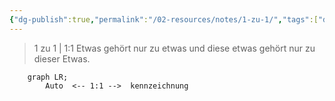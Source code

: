 ```yaml
---
{"dg-publish":true,"permalink":"/02-resources/notes/1-zu-1/","tags":["datenbank/kardinatität"],"noteIcon":"","updated":"2025-06-01T21:04:31.000+02:00"}
---
```


> 1 zu 1 | 1:1
> Etwas gehört nur zu etwas und diese etwas gehört nur zu dieser Etwas.

```mermaid  
	graph LR;
	    Auto  <-- 1:1 -->  kennzeichnung
```